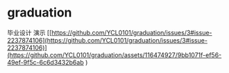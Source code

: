 # graduation
毕业设计
演示
[[https://github.com/YCL0101/graduation/issues/3#issue-2237874106](https://github.com/YCL0101/graduation/issues/3#issue-2237874106)](https://github.com/YCL0101/graduation/assets/116474927/9bb1071f-ef56-49ef-9f5c-6c6d3432b6ab
)
